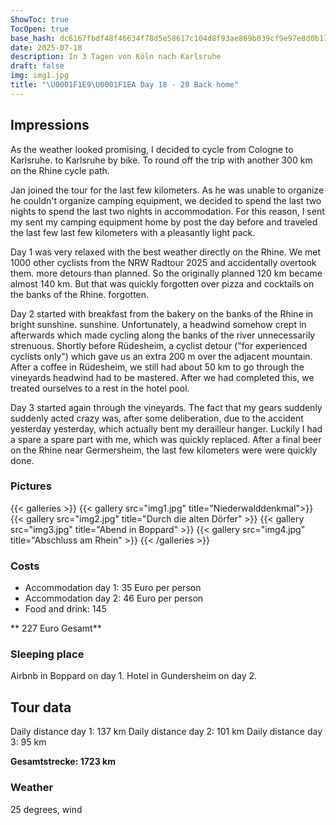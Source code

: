 ```yaml
---
ShowToc: true
TocOpen: true
base_hash: dc6167fbdf48f46634f78d5e58617c104d8f93ae869b039cf9e97e8d0b17b5d8
date: 2025-07-18
description: In 3 Tagen von Köln nach Karlsruhe
draft: false
img: img1.jpg
title: "\U0001F1E9\U0001F1EA Day 18 - 20 Back home"
---
```


## Impressions
As the weather looked promising, I decided to cycle from Cologne to Karlsruhe.
to Karlsruhe by bike. To round off the trip with another 300 km
on the Rhine cycle path.

Jan joined the tour for the last few kilometers. As he was unable to organize
he couldn't organize camping equipment, we decided to spend the last two nights
to spend the last two nights in accommodation. For this reason, I sent my
sent my camping equipment home by post the day before and traveled the last few
last few kilometers with a pleasantly light pack.

Day 1 was very relaxed with the best weather directly on the Rhine. We met 1000
other cyclists from the NRW Radtour 2025 and accidentally overtook them.
more detours than planned. So the originally planned
120 km became almost 140 km. But that was quickly forgotten over pizza and cocktails on the banks of the Rhine.
forgotten.

Day 2 started with breakfast from the bakery on the banks of the Rhine in bright sunshine.
sunshine. Unfortunately, a headwind somehow crept in afterwards
which made cycling along the banks of the river unnecessarily strenuous.
Shortly before Rüdesheim, a cyclist detour ("for experienced cyclists only")
which gave us an extra 200 m over the adjacent mountain.
After a coffee in Rüdesheim, we still had about 50 km to go through the vineyards
headwind had to be mastered. After we had completed this,
we treated ourselves to a rest in the hotel pool.

Day 3 started again through the vineyards. The fact that my gears suddenly
suddenly acted crazy was, after some deliberation, due to the accident yesterday
yesterday, which actually bent my derailleur hanger. Luckily I had a spare
a spare part with me, which was quickly replaced.
After a final beer on the Rhine near Germersheim, the last few kilometers were
were quickly done.

### Pictures
{{< galleries >}}
{{< gallery src="img1.jpg" title="Niederwalddenkmal">}}
{{< gallery src="img2.jpg" title="Durch die alten Dörfer" >}}
{{< gallery src="img3.jpg" title="Abend in Boppard" >}}
{{< gallery src="img4.jpg" title="Abschluss am Rhein" >}}
{{< /galleries >}}

### Costs
- Accommodation day 1: 35 Euro per person
- Accommodation day 2: 46 Euro per person
- Food and drink: 145


** 227 Euro Gesamt**

### Sleeping place
Airbnb in Boppard on day 1.
Hotel in Gundersheim on day 2.

## Tour data
Daily distance day 1: 137 km
Daily distance day 2: 101 km
Daily distance day 3: 95 km

**Gesamtstrecke: 1723 km**

### Weather
25 degrees, wind